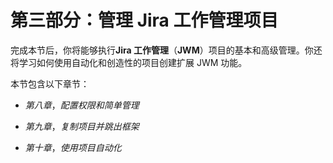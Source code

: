 # 第三部分：管理 Jira 工作管理项目

完成本节后，你将能够执行**Jira 工作管理**（**JWM**）项目的基本和高级管理。你还将学习如何使用自动化和创造性的项目创建扩展 JWM 功能。

本节包含以下章节：

+   *第八章*，*配置权限和简单管理*

+   *第九章*，*复制项目并跳出框架*

+   *第十章*，*使用项目自动化*
